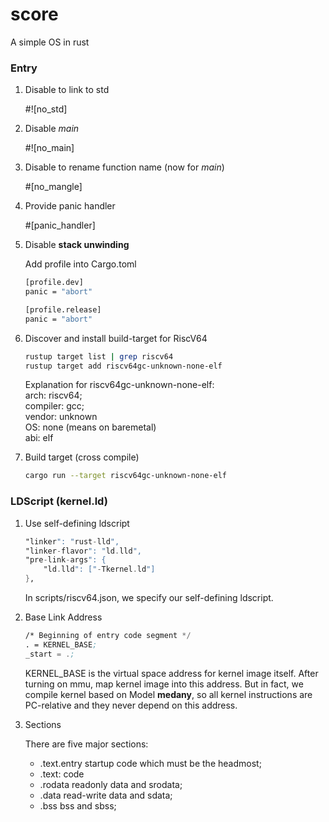 # score
A simple OS in rust

### Entry

1. Disable to link to std

    #![no_std]

2. Disable _main_

    #![no_main]

3. Disable to rename function name (now for _main_)

    #[no_mangle]

4. Provide panic handler

    #[panic_handler]

5. Disable **stack unwinding**

    Add profile into Cargo.toml
    ```sh
    [profile.dev]
    panic = "abort"
    
    [profile.release]
    panic = "abort"
    ```

6. Discover and install build-target for RiscV64
    ```sh
    rustup target list | grep riscv64  
    rustup target add riscv64gc-unknown-none-elf
    ```

    Explanation for riscv64gc-unknown-none-elf:  
    arch: riscv64;  
    compiler: gcc;  
    vendor: unknown  
    OS: none (means on baremetal)  
    abi: elf

7. Build target (cross compile)
    ```sh
    cargo run --target riscv64gc-unknown-none-elf
    ```

### LDScript (kernel.ld)

1. Use self-defining ldscript
    ```asm
    "linker": "rust-lld",
    "linker-flavor": "ld.lld",
    "pre-link-args": {
        "ld.lld": ["-Tkernel.ld"]
    },
    ```
    
    In scripts/riscv64.json, we specify our self-defining ldscript.
    
2. Base Link Address
    ```asm
    /* Beginning of entry code segment */
    . = KERNEL_BASE;
    _start = .;

    ```

    KERNEL_BASE is the virtual space address for kernel image itself.
    After turning on mmu, map kernel image into this address.
    But in fact, we compile kernel based on Model __medany__, so all
    kernel instructions are PC-relative and they never depend on this address.
    
3. Sections

    There are five major sections:
    - .text.entry
        startup code which must be the headmost;
    - .text:
        code
    - .rodata
        readonly data and srodata;
    - .data
        read-write data and sdata;
    - .bss
        bss and sbss;
